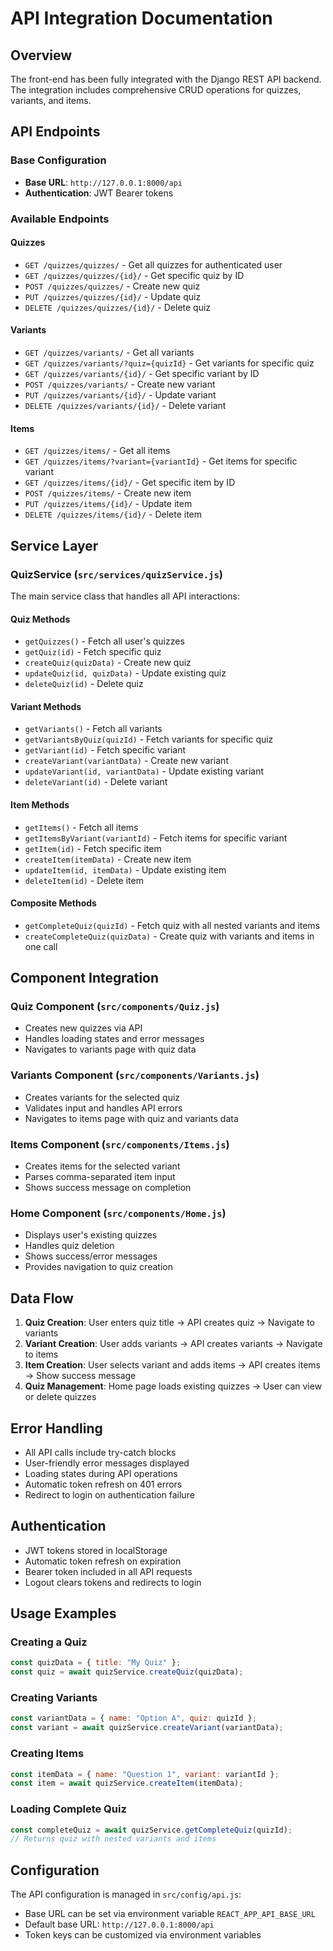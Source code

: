 # API Integration Documentation

## Overview
The front-end has been fully integrated with the Django REST API backend. The integration includes comprehensive CRUD operations for quizzes, variants, and items.

## API Endpoints

### Base Configuration
- **Base URL**: `http://127.0.0.1:8000/api`
- **Authentication**: JWT Bearer tokens

### Available Endpoints

#### Quizzes
- `GET /quizzes/quizzes/` - Get all quizzes for authenticated user
- `GET /quizzes/quizzes/{id}/` - Get specific quiz by ID
- `POST /quizzes/quizzes/` - Create new quiz
- `PUT /quizzes/quizzes/{id}/` - Update quiz
- `DELETE /quizzes/quizzes/{id}/` - Delete quiz

#### Variants
- `GET /quizzes/variants/` - Get all variants
- `GET /quizzes/variants/?quiz={quizId}` - Get variants for specific quiz
- `GET /quizzes/variants/{id}/` - Get specific variant by ID
- `POST /quizzes/variants/` - Create new variant
- `PUT /quizzes/variants/{id}/` - Update variant
- `DELETE /quizzes/variants/{id}/` - Delete variant

#### Items
- `GET /quizzes/items/` - Get all items
- `GET /quizzes/items/?variant={variantId}` - Get items for specific variant
- `GET /quizzes/items/{id}/` - Get specific item by ID
- `POST /quizzes/items/` - Create new item
- `PUT /quizzes/items/{id}/` - Update item
- `DELETE /quizzes/items/{id}/` - Delete item

## Service Layer

### QuizService (`src/services/quizService.js`)
The main service class that handles all API interactions:

#### Quiz Methods
- `getQuizzes()` - Fetch all user's quizzes
- `getQuiz(id)` - Fetch specific quiz
- `createQuiz(quizData)` - Create new quiz
- `updateQuiz(id, quizData)` - Update existing quiz
- `deleteQuiz(id)` - Delete quiz

#### Variant Methods
- `getVariants()` - Fetch all variants
- `getVariantsByQuiz(quizId)` - Fetch variants for specific quiz
- `getVariant(id)` - Fetch specific variant
- `createVariant(variantData)` - Create new variant
- `updateVariant(id, variantData)` - Update existing variant
- `deleteVariant(id)` - Delete variant

#### Item Methods
- `getItems()` - Fetch all items
- `getItemsByVariant(variantId)` - Fetch items for specific variant
- `getItem(id)` - Fetch specific item
- `createItem(itemData)` - Create new item
- `updateItem(id, itemData)` - Update existing item
- `deleteItem(id)` - Delete item

#### Composite Methods
- `getCompleteQuiz(quizId)` - Fetch quiz with all nested variants and items
- `createCompleteQuiz(quizData)` - Create quiz with variants and items in one call

## Component Integration

### Quiz Component (`src/components/Quiz.js`)
- Creates new quizzes via API
- Handles loading states and error messages
- Navigates to variants page with quiz data

### Variants Component (`src/components/Variants.js`)
- Creates variants for the selected quiz
- Validates input and handles API errors
- Navigates to items page with quiz and variants data

### Items Component (`src/components/Items.js`)
- Creates items for the selected variant
- Parses comma-separated item input
- Shows success message on completion

### Home Component (`src/components/Home.js`)
- Displays user's existing quizzes
- Handles quiz deletion
- Shows success/error messages
- Provides navigation to quiz creation

## Data Flow

1. **Quiz Creation**: User enters quiz title → API creates quiz → Navigate to variants
2. **Variant Creation**: User adds variants → API creates variants → Navigate to items
3. **Item Creation**: User selects variant and adds items → API creates items → Show success message
4. **Quiz Management**: Home page loads existing quizzes → User can view or delete quizzes

## Error Handling

- All API calls include try-catch blocks
- User-friendly error messages displayed
- Loading states during API operations
- Automatic token refresh on 401 errors
- Redirect to login on authentication failure

## Authentication

- JWT tokens stored in localStorage
- Automatic token refresh on expiration
- Bearer token included in all API requests
- Logout clears tokens and redirects to login

## Usage Examples

### Creating a Quiz
```javascript
const quizData = { title: "My Quiz" };
const quiz = await quizService.createQuiz(quizData);
```

### Creating Variants
```javascript
const variantData = { name: "Option A", quiz: quizId };
const variant = await quizService.createVariant(variantData);
```

### Creating Items
```javascript
const itemData = { name: "Question 1", variant: variantId };
const item = await quizService.createItem(itemData);
```

### Loading Complete Quiz
```javascript
const completeQuiz = await quizService.getCompleteQuiz(quizId);
// Returns quiz with nested variants and items
```

## Configuration

The API configuration is managed in `src/config/api.js`:
- Base URL can be set via environment variable `REACT_APP_API_BASE_URL`
- Default base URL: `http://127.0.0.1:8000/api`
- Token keys can be customized via environment variables
